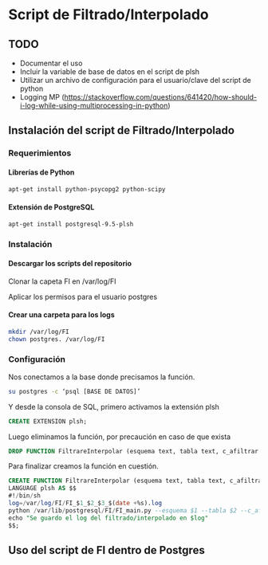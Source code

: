 
# Script de Filtrado/Interpolado

## TODO

* Documentar el uso
* Incluir la variable de base de datos en el script de plsh
* Utilizar un archivo de configuración para el usuario/clave del script de python
* Logging MP (https://stackoverflow.com/questions/641420/how-should-i-log-while-using-multiprocessing-in-python)

## Instalación del script de Filtrado/Interpolado

### Requerimientos

#### Librerías de Python
```bash
apt-get install python-psycopg2 python-scipy
```

#### Extensión de PostgreSQL
```bash
apt-get install postgresql-9.5-plsh
```

### Instalación

#### Descargar los scripts del repositorio

Clonar la capeta FI en /var/log/FI

Aplicar los permisos para el usuario postgres

#### Crear una carpeta para los logs

```bash
mkdir /var/log/FI
chown postgres. /var/log/FI
```
### Configuración

Nos conectamos a la base donde precisamos la función.

```bash
su postgres -c ‘psql [BASE DE DATOS]’
```

Y desde la consola de SQL, primero activamos la extensión plsh
```sql
CREATE EXTENSION plsh;
```

Luego eliminamos la función, por precaución en caso de que exista
```sql
DROP FUNCTION FiltrareInterpolar (esquema text, tabla text, c_afiltrar text);
```

Para finalizar creamos la función en cuestión.
```sql
CREATE FUNCTION FiltrareInterpolar (esquema text, tabla text, c_afiltrar text) RETURNS text
LANGUAGE plsh AS $$
#!/bin/sh
log=/var/log/FI/FI_$1_$2_$3_$(date +%s).log
python /var/lib/postgresql/FI/FI_main.py --esquema $1 --tabla $2 --c_afiltrar $3 > $log
echo "Se guardo el log del filtrado/interpolado en $log"
$$;
```

## Uso del script de FI dentro de Postgres


